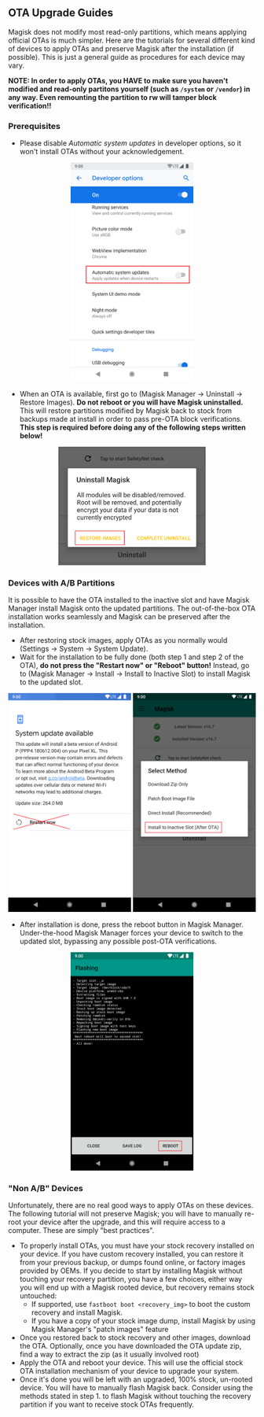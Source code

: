 ## OTA Upgrade Guides
Magisk does not modify most read-only partitions, which means applying official OTAs is much simpler. Here are the tutorials for several different kind of devices to apply OTAs and preserve Magisk after the installation (if possible). This is just a general guide as procedures for each device may vary.

**NOTE: In order to apply OTAs, you HAVE to make sure you haven't modified and read-only partitons yourself (such as `/system` or `/vendor`) in any way. Even remounting the partition to rw will tamper block verification!!**

### Prerequisites
- Please disable *Automatic system updates* in developer options, so it won't install OTAs without your acknowledgement.

<p align="center"><img src="images/disable_auto_ota.png" width="250"/></p>

- When an OTA is available, first go to (Magisk Manager → Uninstall → Restore Images). **Do not reboot or you will have Magisk uninstalled.** This will restore partitions modified by Magisk back to stock from backups made at install in order to pass pre-OTA block verifications. **This step is required before doing any of the following steps written below!**

<p align="center"><img src="images/restore_img.png" width="300"/></p>

### Devices with A/B Partitions

It is possible to have the OTA installed to the inactive slot and have Magisk Manager install Magisk onto the updated partitions. The out-of-the-box OTA installation works seamlessly and Magisk can be preserved after the installation.

- After restoring stock images, apply OTAs as you normally would (Settings → System → System Update).
- Wait for the installation to be fully done (both step 1 and step 2 of the OTA), **do not press the "Restart now" or "Reboot" button!** Instead, go to (Magisk Manager → Install → Install to Inactive Slot) to install Magisk to the updated slot.

<p align="center"><img src="images/ota_done.png" width="250"/> <img src="images/install_inactive_slot.png" width="250"/></p>

- After installation is done, press the reboot button in Magisk Manager. Under-the-hood Magisk Manager forces your device to switch to the updated slot, bypassing any possible post-OTA verifications.

<p align="center"><img src="images/manager_reboot.png" width="250"/></p>

### "Non A/B" Devices
Unfortunately, there are no real good ways to apply OTAs on these devices. The following tutorial will not preserve Magisk; you will have to manually re-root your device after the upgrade, and this will require access to a computer. These are simply "best practices".

- To properly install OTAs, you must have your stock recovery installed on your device. If you have custom recovery installed, you can restore it from your previous backup, or dumps found online, or factory images provided by OEMs.
If you decide to start by installing Magisk without touching your recovery partition, you have a few choices, either way you will end up with a Magisk rooted device, but recovery remains stock untouched:
    - If supported, use `fastboot boot <recovery_img>` to boot the custom recovery and install Magisk.
    - If you have a copy of your stock image dump, install Magisk by using Magisk Manager's "patch images" feature
- Once you restored back to stock recovery and other images, download the OTA. Optionally, once you have downloaded the OTA update zip, find a way to extract the zip (as it usually involved root)
- Apply the OTA and reboot your device. This will use the official stock OTA installation mechanism of your device to upgrade your system.
- Once it's done you will be left with an upgraded, 100% stock, un-rooted device. You will have to manually flash Magisk back. Consider using the methods stated in step 1. to flash Magisk without touching the recovery partition if you want to receive stock OTAs frequently.